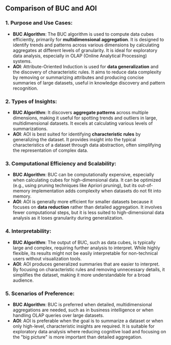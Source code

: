 
## Comparison of BUC and AOI

### 1. Purpose and Use Cases:
- **BUC Algorithm**: The BUC algorithm is used to compute data cubes efficiently, primarily for **multidimensional aggregation**. It is designed to identify trends and patterns across various dimensions by calculating aggregates at different levels of granularity. It is ideal for exploratory data analysis, especially in OLAP (Online Analytical Processing) systems.
- **AOI**: Attribute-Oriented Induction is used for **data generalization** and the discovery of characteristic rules. It aims to reduce data complexity by removing or summarizing attributes and producing concise summaries of large datasets, useful in knowledge discovery and pattern recognition.

### 2. Types of Insights:
- **BUC Algorithm**: It discovers **aggregate patterns** across multiple dimensions, making it useful for spotting trends and outliers in large, multidimensional datasets. It excels at calculating various levels of summarizations.
- **AOI**: AOI is best suited for identifying **characteristic rules** by generalizing the dataset. It provides insight into the typical characteristics of a dataset through data abstraction, often simplifying the representation of complex data.

### 3. Computational Efficiency and Scalability:
- **BUC Algorithm**: BUC can be computationally expensive, especially when calculating cubes for high-dimensional data. It can be optimized (e.g., using pruning techniques like Apriori pruning), but its out-of-memory implementation adds complexity when datasets do not fit into memory.
- **AOI**: AOI is generally more efficient for smaller datasets because it focuses on **data reduction** rather than detailed aggregation. It involves fewer computational steps, but it is less suited to high-dimensional data analysis as it loses granularity during generalization.

### 4. Interpretability:
- **BUC Algorithm**: The output of BUC, such as data cubes, is typically large and complex, requiring further analysis to interpret. While highly flexible, its results might not be easily interpretable for non-technical users without visualization tools.
- **AOI**: AOI produces generalized summaries that are easier to interpret. By focusing on characteristic rules and removing unnecessary details, it simplifies the dataset, making it more understandable for a broad audience.

### 5. Scenarios of Preference:
- **BUC Algorithm**: BUC is preferred when detailed, multidimensional aggregations are needed, such as in business intelligence or when handling OLAP queries over large datasets.
- **AOI**: AOI is preferable when the goal is to summarize a dataset or when only high-level, characteristic insights are required. It is suitable for exploratory data analysis where reducing cognitive load and focusing on the "big picture" is more important than detailed aggregation.


